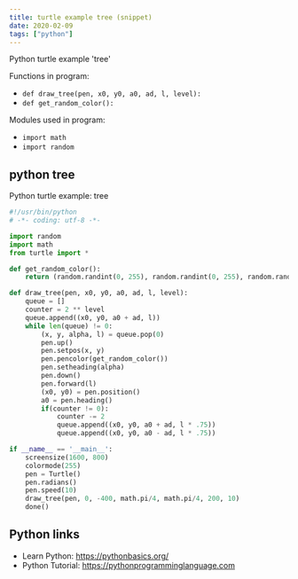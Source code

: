 ```yaml
---
title: turtle example tree (snippet)
date: 2020-02-09
tags: ["python"]
---
```

Python turtle example 'tree'

Functions in program: 
* `def draw_tree(pen, x0, y0, a0, ad, l, level):`
* `def get_random_color():`

Modules used in program: 
* `import math`
* `import random`

## python tree

Python turtle example: tree

```python
#!/usr/bin/python
# -*- coding: utf-8 -*-

import random
import math
from turtle import *

def get_random_color():
    return (random.randint(0, 255), random.randint(0, 255), random.randint(0, 255))

def draw_tree(pen, x0, y0, a0, ad, l, level):
    queue = []
    counter = 2 ** level
    queue.append((x0, y0, a0 + ad, l))
    while len(queue) != 0:
        (x, y, alpha, l) = queue.pop(0)
        pen.up()
        pen.setpos(x, y)
        pen.pencolor(get_random_color())
        pen.setheading(alpha)
        pen.down()
        pen.forward(l)
        (x0, y0) = pen.position()
        a0 = pen.heading()
        if(counter != 0):
            counter -= 2
            queue.append((x0, y0, a0 + ad, l * .75))
            queue.append((x0, y0, a0 - ad, l * .75))

if __name__ == '__main__':
    screensize(1600, 800)
    colormode(255)
    pen = Turtle()
    pen.radians()
    pen.speed(10)
    draw_tree(pen, 0, -400, math.pi/4, math.pi/4, 200, 10) 
    done()


```

## Python links

- Learn Python: https://pythonbasics.org/
- Python Tutorial: https://pythonprogramminglanguage.com
